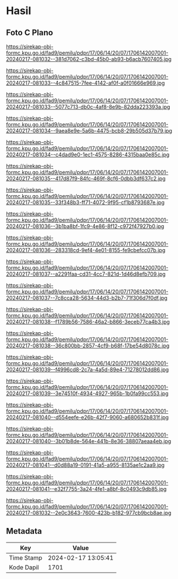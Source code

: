 # Hasil

## Foto C Plano

https://sirekap-obj-formc.kpu.go.id/fad9/pemilu/pdpr/17/06/14/20/07/1706142007001-20240217-081032--381d7062-c3bd-45b0-ab93-b6acb7607405.jpg

https://sirekap-obj-formc.kpu.go.id/fad9/pemilu/pdpr/17/06/14/20/07/1706142007001-20240217-081033--4c847515-7fee-4142-af0f-a0f01666e969.jpg

https://sirekap-obj-formc.kpu.go.id/fad9/pemilu/pdpr/17/06/14/20/07/1706142007001-20240217-081033--5077c713-db0c-4af8-8e9b-82dda223393a.jpg

https://sirekap-obj-formc.kpu.go.id/fad9/pemilu/pdpr/17/06/14/20/07/1706142007001-20240217-081034--9aea8e9e-5a6b-4475-bcb8-29b505d37b79.jpg

https://sirekap-obj-formc.kpu.go.id/fad9/pemilu/pdpr/17/06/14/20/07/1706142007001-20240217-081034--c4dad9e0-1ec1-4575-8286-4315baa0e85c.jpg

https://sirekap-obj-formc.kpu.go.id/fad9/pemilu/pdpr/17/06/14/20/07/1706142007001-20240217-081035--417d87f9-84fc-469f-8cf6-0dbb3df637c2.jpg

https://sirekap-obj-formc.kpu.go.id/fad9/pemilu/pdpr/17/06/14/20/07/1706142007001-20240217-081035--33f348b3-ff71-4072-9f95-cf1b8793687e.jpg

https://sirekap-obj-formc.kpu.go.id/fad9/pemilu/pdpr/17/06/14/20/07/1706142007001-20240217-081036--3b1ba8bf-1fc9-4e86-8f12-c972f47927b0.jpg

https://sirekap-obj-formc.kpu.go.id/fad9/pemilu/pdpr/17/06/14/20/07/1706142007001-20240217-081036--283318cd-9ef4-4e01-8155-fe9cbefcc07b.jpg

https://sirekap-obj-formc.kpu.go.id/fad9/pemilu/pdpr/17/06/14/20/07/1706142007001-20240217-081037--a2291faa-cd31-4cc7-821d-1d46d8efb709.jpg

https://sirekap-obj-formc.kpu.go.id/fad9/pemilu/pdpr/17/06/14/20/07/1706142007001-20240217-081037--7c8cca28-5634-44d3-b2b7-71f306d7f0df.jpg

https://sirekap-obj-formc.kpu.go.id/fad9/pemilu/pdpr/17/06/14/20/07/1706142007001-20240217-081038--f1789b56-7586-46a2-b866-3eceb77ca4b3.jpg

https://sirekap-obj-formc.kpu.go.id/fad9/pemilu/pdpr/17/06/14/20/07/1706142007001-20240217-081038--36c800bb-2857-4cf9-b68f-17be54d8078c.jpg

https://sirekap-obj-formc.kpu.go.id/fad9/pemilu/pdpr/17/06/14/20/07/1706142007001-20240217-081039--f4996cd8-2c7a-4a5d-89e4-71278012dd86.jpg

https://sirekap-obj-formc.kpu.go.id/fad9/pemilu/pdpr/17/06/14/20/07/1706142007001-20240217-081039--3e74510f-4934-4927-965b-1b0fa99cc553.jpg

https://sirekap-obj-formc.kpu.go.id/fad9/pemilu/pdpr/17/06/14/20/07/1706142007001-20240217-081040--d554eefe-e26b-42f7-9060-a680652b831f.jpg

https://sirekap-obj-formc.kpu.go.id/fad9/pemilu/pdpr/17/06/14/20/07/1706142007001-20240217-081040--3b01b8de-564e-441b-8e36-38807aeaa4eb.jpg

https://sirekap-obj-formc.kpu.go.id/fad9/pemilu/pdpr/17/06/14/20/07/1706142007001-20240217-081041--d0d88a19-0191-41a5-a955-8135ae1c2aa9.jpg

https://sirekap-obj-formc.kpu.go.id/fad9/pemilu/pdpr/17/06/14/20/07/1706142007001-20240217-081041--e32f7755-3a24-4fe1-a8bf-8c0493c9db85.jpg

https://sirekap-obj-formc.kpu.go.id/fad9/pemilu/pdpr/17/06/14/20/07/1706142007001-20240217-081032--2e0c3643-7600-423b-b182-977cb9bcb8ae.jpg


## Metadata

| Key        | Value               |
| ---------- | ------------------- |
| Time Stamp | 2024-02-17 13:05:41 |
| Kode Dapil | 1701                |



